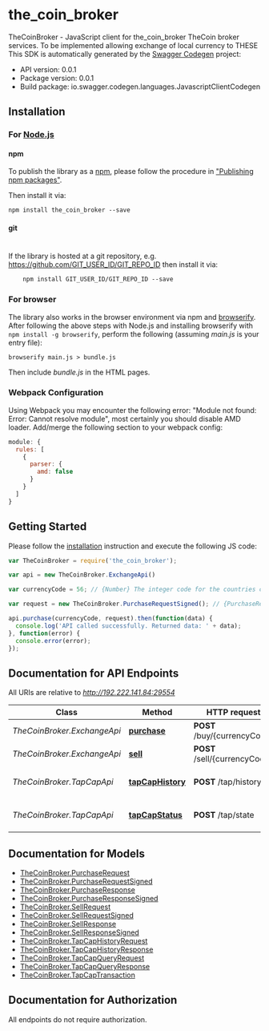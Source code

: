 # the_coin_broker

TheCoinBroker - JavaScript client for the_coin_broker
TheCoin broker services.  To be implemented allowing exchange of local currency to THESE
This SDK is automatically generated by the [Swagger Codegen](https://github.com/swagger-api/swagger-codegen) project:

- API version: 0.0.1
- Package version: 0.0.1
- Build package: io.swagger.codegen.languages.JavascriptClientCodegen

## Installation

### For [Node.js](https://nodejs.org/)

#### npm

To publish the library as a [npm](https://www.npmjs.com/),
please follow the procedure in ["Publishing npm packages"](https://docs.npmjs.com/getting-started/publishing-npm-packages).

Then install it via:

```shell
npm install the_coin_broker --save
```

#### git
#
If the library is hosted at a git repository, e.g.
https://github.com/GIT_USER_ID/GIT_REPO_ID
then install it via:

```shell
    npm install GIT_USER_ID/GIT_REPO_ID --save
```

### For browser

The library also works in the browser environment via npm and [browserify](http://browserify.org/). After following
the above steps with Node.js and installing browserify with `npm install -g browserify`,
perform the following (assuming *main.js* is your entry file):

```shell
browserify main.js > bundle.js
```

Then include *bundle.js* in the HTML pages.

### Webpack Configuration

Using Webpack you may encounter the following error: "Module not found: Error:
Cannot resolve module", most certainly you should disable AMD loader. Add/merge
the following section to your webpack config:

```javascript
module: {
  rules: [
    {
      parser: {
        amd: false
      }
    }
  ]
}
```

## Getting Started

Please follow the [installation](#installation) instruction and execute the following JS code:

```javascript
var TheCoinBroker = require('the_coin_broker');

var api = new TheCoinBroker.ExchangeApi()

var currencyCode = 56; // {Number} The integer code for the countries currency (ignored for now)

var request = new TheCoinBroker.PurchaseRequestSigned(); // {PurchaseRequestSigned} Purchase Request info

api.purchase(currencyCode, request).then(function(data) {
  console.log('API called successfully. Returned data: ' + data);
}, function(error) {
  console.error(error);
});


```

## Documentation for API Endpoints

All URIs are relative to *http://192.222.141.84:29554*

Class | Method | HTTP request | Description
------------ | ------------- | ------------- | -------------
*TheCoinBroker.ExchangeApi* | [**purchase**](docs/ExchangeApi.md#purchase) | **POST** /buy/{currencyCode} | Purchase Request
*TheCoinBroker.ExchangeApi* | [**sell**](docs/ExchangeApi.md#sell) | **POST** /sell/{currencyCode} | Sell Request
*TheCoinBroker.TapCapApi* | [**tapCapHistory**](docs/TapCapApi.md#tapCapHistory) | **POST** /tap/history | TapCap current status
*TheCoinBroker.TapCapApi* | [**tapCapStatus**](docs/TapCapApi.md#tapCapStatus) | **POST** /tap/state | TapCap current status


## Documentation for Models

 - [TheCoinBroker.PurchaseRequest](docs/PurchaseRequest.md)
 - [TheCoinBroker.PurchaseRequestSigned](docs/PurchaseRequestSigned.md)
 - [TheCoinBroker.PurchaseResponse](docs/PurchaseResponse.md)
 - [TheCoinBroker.PurchaseResponseSigned](docs/PurchaseResponseSigned.md)
 - [TheCoinBroker.SellRequest](docs/SellRequest.md)
 - [TheCoinBroker.SellRequestSigned](docs/SellRequestSigned.md)
 - [TheCoinBroker.SellResponse](docs/SellResponse.md)
 - [TheCoinBroker.SellResponseSigned](docs/SellResponseSigned.md)
 - [TheCoinBroker.TapCapHistoryRequest](docs/TapCapHistoryRequest.md)
 - [TheCoinBroker.TapCapHistoryResponse](docs/TapCapHistoryResponse.md)
 - [TheCoinBroker.TapCapQueryRequest](docs/TapCapQueryRequest.md)
 - [TheCoinBroker.TapCapQueryResponse](docs/TapCapQueryResponse.md)
 - [TheCoinBroker.TapCapTransaction](docs/TapCapTransaction.md)


## Documentation for Authorization

 All endpoints do not require authorization.

